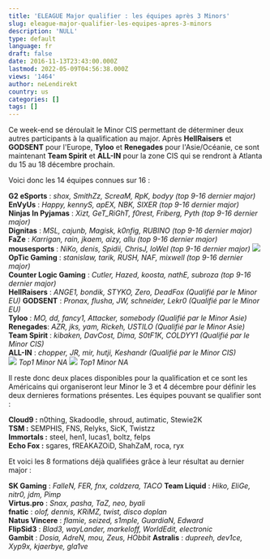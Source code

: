 ```yaml
---
title: 'ELEAGUE Major qualifier : les équipes après 3 Minors'
slug: eleague-major-qualifier-les-equipes-apres-3-minors
description: 'NULL'
type: default
language: fr
draft: false
date: 2016-11-13T23:43:00.000Z
lastmod: 2022-05-09T04:56:38.000Z
views: '1464'
author: neLendirekt
country: us
categories: []
tags: []
---
```

Ce week-end se déroulait le Minor CIS permettant de déterminer deux autres participants à la qualification au major. Après **HellRaisers** et **GODSENT** pour l'Europe, **Tyloo** et **Renegades** pour l'Asie/Océanie, ce sont maintenant **Team Spirit** et **ALL-IN** pour la zone CIS qui se rendront à Atlanta du 15 au 18 décembre prochain.

Voici donc les 14 équipes connues sur 16 :

**G2 eSports** : _shox, SmithZz, ScreaM, RpK, bodyy (top 9-16 dernier major)_  
**EnVyUs** : _Happy, kennyS, apEX, NBK, SIXER (top 9-16 dernier major)_  
**Ninjas In Pyjamas** : _Xizt, GeT\_RiGhT, f0rest, Friberg, Pyth (top 9-16 dernier major)_  
**Dignitas** : _MSL, cajunb, Magisk, k0nfig, RUBINO (top 9-16 dernier major)_  
**FaZe** : _Karrigan, rain, jkaem, aizy, allu (top 9-16 dernier major)_  
**mousesports** : _NiKo, denis, Spidii, ChrisJ, loWel (top 9-16 dernier major)_ 
_![](/storage/countries/flag/naflag58176583b5a4d.png)_ **OpTic Gaming** : _stanislaw, tarik, RUSH, NAF, mixwell (top 9-16 dernier major)_  
**Counter Logic Gaming** : _Cutler, Hazed, koosta, nathE, subroza (top 9-16 dernier major)_  
**HellRaisers** : _ANGE1, bondik, STYKO, Zero, DeadFox (Qualifié par le Minor EU)_ 
**GODSENT** : _Pronax, flusha, JW, schneider, Lekr0 (Qualifié par le Minor EU)_  
**Tyloo** : _MO, dd, fancy1, Attacker, somebody_ _(Qualifié par le Minor Asie)_  
**Renegades**: _AZR, jks, yam, Rickeh, USTILO (Qualifié par le Minor Asie)_  
**Team Spirit** : _kibaken, DavCost, Dima, S0tF1K, COLDYY1_ _(Qualifié par le Minor CIS)_  
**ALL-IN** : _chopper, JR, mir, hutji, Keshandr (Qualifié par le Minor CIS)_  
_![](/storage/countries/flag/naflag58176583b5a4d.png) Top1 Minor NA_ 
_![](/storage/countries/flag/naflag58176583b5a4d.png) Top1 Minor NA_

Il reste donc deux places disponibles pour la qualification et ce sont les Américains qui organiseront leur Minor le 3 et 4 décembre pour définir les deux dernieres formations présentes. Les équipes pouvant se qualifier sont : 

**Cloud9 :** n0thing, Skadoodle, shroud, autimatic, Stewie2K  
**TSM :** SEMPHIS, FNS, Relyks, SicK, Twistzz  
**Immortals :** steel, hen1, lucas1, boltz, felps  
**Echo Fox :** sgares, fREAKAZOiD, ShahZaM, roca, ryx

Et voici les 8 formations déjà qualifiées grâce à leur résultat au dernier major :

**SK Gaming** : _FalleN, FER, fnx, coldzera, TACO_ 
**Team Liquid** : _Hiko, EliGe, nitr0, jdm, Pimp_  
**Virtus.pro** : _Snax, pasha, TaZ, neo, byali_  
**fnatic** : _olof, dennis, KRiMZ, twist, disco doplan_  
**Natus Vincere** : _flamie, seized, s1mple, GuardiaN, Edward_  
**FlipSid3** : _Blad3, wayLander, markeloff, WorldEdit, electronic_  
**Gambit** : _Dosia, AdreN, mou, Zeus, HObbit_ 
**Astralis** : _dupreeh, dev1ce, Xyp9x, kjaerbye, gla1ve_ 
